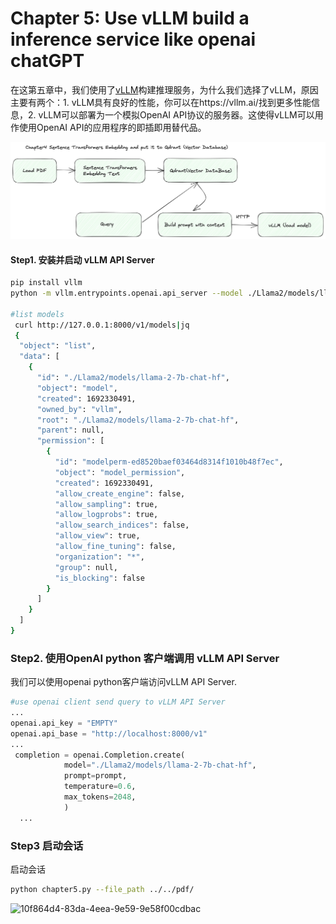 # Chapter 5: Use vLLM build a inference service like openai chatGPT

在这第五章中，我们使用了[vLLM](https://vllm.ai/)构建推理服务，为什么我们选择了vLLM，原因主要有两个：1. vLLM具有良好的性能，你可以在https://vllm.ai/找到更多性能信息，2. vLLM可以部署为一个模拟OpenAI API协议的服务器。这使得vLLM可以用作使用OpenAI API的应用程序的即插即用替代品。

![chapter4-architecture](../images/chapter5-architecture.png)



#### Step1. 安装并启动 vLLM API Server

```bash
pip install vllm
python -m vllm.entrypoints.openai.api_server --model ./Llama2/models/llama-2-7b-chat-hf

#list models
 curl http://127.0.0.1:8000/v1/models|jq
 {
  "object": "list",
  "data": [
    {
      "id": "./Llama2/models/llama-2-7b-chat-hf",
      "object": "model",
      "created": 1692330491,
      "owned_by": "vllm",
      "root": "./Llama2/models/llama-2-7b-chat-hf",
      "parent": null,
      "permission": [
        {
          "id": "modelperm-ed8520baef03464d8314f1010b48f7ec",
          "object": "model_permission",
          "created": 1692330491,
          "allow_create_engine": false,
          "allow_sampling": true,
          "allow_logprobs": true,
          "allow_search_indices": false,
          "allow_view": true,
          "allow_fine_tuning": false,
          "organization": "*",
          "group": null,
          "is_blocking": false
        }
      ]
    }
  ]
}
```



### Step2. 使用OpenAI python 客户端调用 vLLM API Server

我们可以使用openai python客户端访问vLLM API Server.

```py
#use openai client send query to vLLM API Server
...
openai.api_key = "EMPTY"
openai.api_base = "http://localhost:8000/v1"
...
 completion = openai.Completion.create(
            model="./Llama2/models/llama-2-7b-chat-hf",
            prompt=prompt,
            temperature=0.6,
            max_tokens=2048,
            )
  ...
```



### Step3 启动会话

启动会话

```bash
python chapter5.py --file_path ../../pdf/
```

![10f864d4-83da-4eea-9e59-9e58f00cdbac](/Users/wsuam/Documents/github/Learning-LLM-From-Zero/images/chapter4-screen.jpeg)
